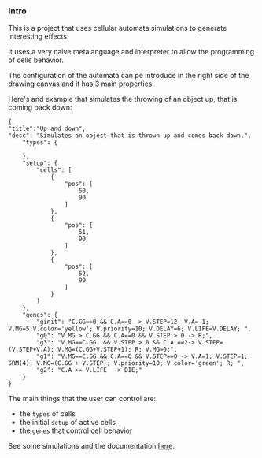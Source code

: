 ### Intro

This is a project that uses cellular automata simulations to generate interesting effects.

It uses a very naive metalanguage and interpreter to allow the programming of cells behavior.

The configuration of the automata can pe introduce in the right side of the drawing canvas and it has 3 main properties.

Here's and example that simulates the throwing of an object up, that is coming back down:

```
{
"title":"Up and down",
"desc": "Simulates an object that is thrown up and comes back down.",
	"types": {
		
	},
	"setup": {
		"cells": [
			{
				"pos": [
					50,
					90
				]
			},
			{
				"pos": [
					51,
					90
				]
			},
			{
				"pos": [
					52,
					90
				]
			}
		]
	},
	"genes": {
		"ginit": "C.GG==0 && C.A==0 -> V.STEP=12; V.A=-1; V.MG=5;V.color='yellow'; V.priority=10; V.DELAY=6; V.LIFE=V.DELAY; ",
		"g0": "V.MG > C.GG && C.A==0 && V.STEP > 0 -> R;",
		"g3": "V.MG==C.GG  && V.STEP > 0 && C.A ==2-> V.STEP=(V.STEP+V.A); V.MG=(C.GG+V.STEP+1); R; V.MG=0;",
		"g1": "V.MG==C.GG && C.A==6 && V.STEP==0 -> V.A=1; V.STEP=1; SRM(4); V.MG=(C.GG + V.STEP); V.priority=10; V.color='green'; R; ",
		"g2": "C.A >= V.LIFE  -> DIE;"
	}
}
```

The main things that the user can control are:

* the `types` of cells
* the initial `setup` of active cells
* the `genes` that control cell behavior


See some simulations and the documentation [here](https://acionescu.github.io/digitalfire/WebContent/).